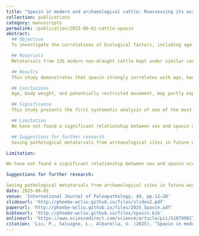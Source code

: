 ```yaml
---
title: "Spavin in modern and archaeological cattle: Reassessing its association with traction use"
collection: publications
category: manuscripts
permalink: /publication/2025-06-01-cattle-spavin
abstract:
  ## Objective
  To investigate the correlations of biological factors, including age, body size, and sex, with the occurrence of spavin, demonstrating that using spavin to indicate cattle use for draught work from archaeological sites is questionable.

  ## Materials
  Metatarsals from 126 modern non-draught cattle kept under similar conditions, along with published data of 18 draught oxen.

  ## Results
  This study demonstrates that spavin strongly correlates with age, body weight, and to some extent, restricted movement, with no observed correlation with sex in non-draught cattle. No significant difference in spavin prevalence was found between the draught and non-draught groups.

  ## Conclusions
  Age, body weight, and potentially restricted movement, may partly explain the higher frequency of spavin observed in historic times compared to prehistory, reflecting changes in livestock management. The potential influence of traction on spavin should not be ignored, but this paper argues that the connection between spavin and draught use is primarily mediated by age and other factors.

  ## Significance
  This study presents the first systematic analysis of one of the most frequently described palaeopathology in cattle, suggesting that spavin should not be uncritically used to identify draught cattle.

  ## Limitation
  We have not found a significant relationship between sex and spavin occurrence, but this is worth further exploration.

  ## Suggestions for further research
  Sexing pathological metatarsals from archaeological sites in future works could contribute to clarifying the causes of spavin.

Limitation:

We have not found a significant relationship between sex and spavin occurrence, but this is worth further exploration.

Suggestions for further research:

Sexing pathological metatarsals from archaeological sites in future works could contribute to clarifying the causes of spavin.'
date: 2025-06-01
venue: 'International Journal of Paleopathology, 49, pp.12–20'
slidesurl: 'http://phoebe-wcliu.github.io/files/slides2.pdf'
paperurl: 'http://phoebe-wcliu.github.io/files/2025_Spavin.pdf'
bibtexurl: 'http://phoebe-wcliu.github.io/files/spavin.bib'
onlineurl: 'https://www.sciencedirect.com/science/article/pii/S187998172500004X'
citation: 'Liu, P., Salvagno, L., Albarella, U. (2025). “Spavin in modern and archaeological cattle: Reassessing its association with traction use”. International Journal of Paleopathology, 49, pp.12–20. DOI: 10.1016/j.ijpp.2025.02.003.'
---
```


